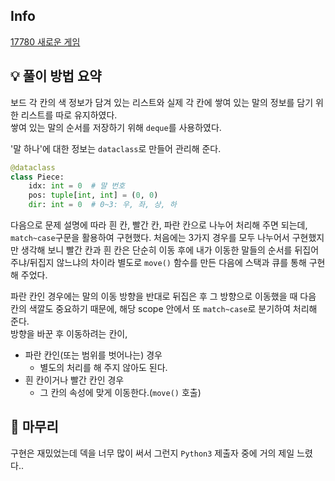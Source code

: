 ## Info
[17780 새로운 게임](https://www.acmicpc.net/problem/17780)

## 💡 풀이 방법 요약
보드 각 칸의 색 정보가 담겨 있는 리스트와 실제 각 칸에 쌓여 있는 말의 정보를 담기 위한 리스트를 따로 유지하였다.  
쌓여 있는 말의 순서를 저장하기 위해 `deque`를 사용하였다.  
  
'말 하나'에 대한 정보는 `dataclass`로 만들어 관리해 준다.  
```python
@dataclass
class Piece:
    idx: int = 0  # 말 번호
    pos: tuple[int, int] = (0, 0)
    dir: int = 0  # 0~3: 우, 좌, 상, 하
```
다음으로 문제 설명에 따라 흰 칸, 빨간 칸, 파란 칸으로 나누어 처리해 주면 되는데, `match~case`구문을 활용하여 구현했다. 처음에는 3가지 경우를 모두 나누어서 구현했지만 생각해 보니 빨간 칸과 흰 칸은 단순히 이동 후에 내가 이동한 말들의 순서를 뒤집어주냐/뒤집지 않느냐의 차이라 별도로 `move()` 함수를 만든 다음에 스택과 큐를 통해 구현해 주었다.  
  
파란 칸인 경우에는 말의 이동 방향을 반대로 뒤집은 후 그 방향으로 이동했을 때 다음 칸의 색깔도 중요하기 때문에, 해당 scope 안에서 또 `match~case`로 분기하여 처리해 준다.  
방향을 바꾼 후 이동하려는 칸이,
- 파란 칸인(또는 범위를 벗어나는) 경우
  - 별도의 처리를 해 주지 않아도 된다.
- 흰 칸이거나 빨간 칸인 경우
  - 그 칸의 속성에 맞게 이동한다.(`move()` 호출)

## 🙂 마무리
구현은 재밌었는데 덱을 너무 많이 써서 그런지 `Python3` 제출자 중에 거의 제일 느렸다..
